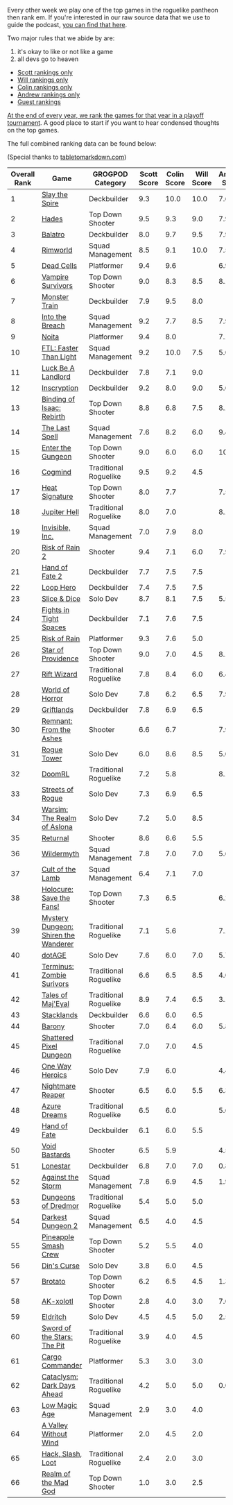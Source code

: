 Every other week we play one of the top games in the roguelike pantheon then rank em. If you're interested in our raw source data that we use to guide the podcast, [you can find that here](https://github.com/ScottBurger/going_rogue_podcast/wiki/Roguelike-Steam-Dataset).

Two major rules that we abide by are: 
1. it's okay to like or not like a game
2. all devs go to heaven

* [Scott rankings only](https://docs.google.com/spreadsheets/d/1wf34T9sseGKv_VtQMcjRq6WuFWj33uU9cbU4oUlZGt8/edit#gid=1410426659)
* [Will rankings only](https://docs.google.com/spreadsheets/d/1wf34T9sseGKv_VtQMcjRq6WuFWj33uU9cbU4oUlZGt8/edit#gid=73210139)
* [Colin rankings only](https://docs.google.com/spreadsheets/d/1wf34T9sseGKv_VtQMcjRq6WuFWj33uU9cbU4oUlZGt8/edit#gid=2046262583)
* [Andrew rankings only](https://docs.google.com/spreadsheets/d/1wf34T9sseGKv_VtQMcjRq6WuFWj33uU9cbU4oUlZGt8/edit#gid=1897153161)
* [Guest rankings](https://docs.google.com/spreadsheets/d/1wf34T9sseGKv_VtQMcjRq6WuFWj33uU9cbU4oUlZGt8/edit#gid=847369508)

<!-- 
when finished:
* games that X liked more than Y
* games that X and Y agreed on perfectly
* top 'gems' = avg pod rank vs review rank
* top 'anti-gems' = avg pod rank vs review rank
-->

<!--
ongoing short lists (matching youtube playlists?):

top 3 most popular rogues
top 3 hidden gems
top 3 most widely disagreed on games (std dev)
-->

[At the end of every year, we rank the games for that year in a playoff tournament](https://grogpod.zone/tags/#omegabowl). A good place to start if you want to hear condensed thoughts on the top games.


The full combined ranking data can be found below:

(Special thanks to [tabletomarkdown.com](https://tabletomarkdown.com/convert-spreadsheet-to-markdown))

| Overall Rank | Game                                                                                         | GROGPOD Category      | Scott Score | Colin Score | Will Score | Andrew Score | Avg Score | Median | Std Dev |
| ------------ | -------------------------------------------------------------------------------------------- | --------------------- | ----------- | ----------- | ---------- | ------------ | --------- | ------ | ------- |
| 1            | [Slay the Spire](https://grogpod.zone/2024-08-28-slay-the-spire/)                            | Deckbuilder           | 9.3         | 10.0        | 10.0       | 7.6          | 9.21      | 9.5    | 1.16    |
| 2            | [Hades](https://grogpod.zone/2025-01-17-hades/)                                              | Top Down Shooter      | 9.5         | 9.3         | 9.0        | 7.9          | 8.92      | 9.0    | 0.73    |
| 3            | [Balatro](https://grogpod.zone/2024-03-13-balatro/)                                          | Deckbuilder           | 8.0         | 9.7         | 9.5        | 7.9          | 8.78      | 9.0    | 0.96    |
| 4            | [Rimworld](https://grogpod.zone/2023-10-25-rimworld/)                                        | Squad Management      | 8.5         | 9.1         | 10.0       | 7.5          | 8.78      | 9.0    | 1.05    |
| 5            | [Dead Cells](https://grogpod.zone/2023-11-22-dead_cells/)                                    | Platformer            | 9.4         | 9.6         |            | 6.9          | 8.63      | 9.5    | 1.52    |
| 6            | [Vampire Survivors](https://grogpod.zone/2024-06-05-vampire-survivors/)                      | Top Down Shooter      | 9.0         | 8.3         | 8.5        | 8.1          | 8.48      | 8.5    | 0.39    |
| 7            | [Monster Train](https://grogpod.zone/2023-05-24-monster_train/)                              | Deckbuilder           | 7.9         | 9.5         | 8.0        |              | 8.47      | 8.0    | 0.90    |
| 8            | [Into the Breach](https://grogpod.zone/2024-03-27-into_the_breach/)                          | Squad Management      | 9.2         | 7.7         | 8.5        | 7.9          | 8.31      | 8.0    | 0.69    |
| 9            | [Noita](https://grogpod.zone/2025-03-12-noita/)                                              | Platformer            | 9.4         | 8.0         |            | 7.1          | 8.16      | 8.0    | 1.17    |
| 10           | [FTL: Faster Than Light](https://grogpod.zone/2022-12-07-ftl/)                               | Squad Management      | 9.2         | 10.0        | 7.5        | 5.6          | 8.08      | 8.5    | 1.94    |
| 11           | [Luck Be A Landlord](https://grogpod.zone/2023-08-02-landlord/)                              | Deckbuilder           | 7.8         | 7.1         | 9.0        |              | 7.97      | 8.0    | 0.96    |
| 12           | [Inscryption](https://grogpod.zone/2024-09-25-inscryption/)                                  | Deckbuilder           | 9.2         | 8.0         | 9.0        | 5.6          | 7.96      | 8.5    | 1.64    |
| 13           | [Binding of Isaac: Rebirth](https://grogpod.zone/2022-10-26-isaac/)                          | Top Down Shooter      | 8.8         | 6.8         | 7.5        | 8.1          | 7.79      | 8.0    | 0.84    |
| 14           | [The Last Spell](https://grogpod.zone/2023-08-16-the_last_spell/)                            | Squad Management      | 7.6         | 8.2         | 6.0        | 9.4          | 7.79      | 8.0    | 1.40    |
| 15           | [Enter the Gungeon](https://grogpod.zone/2023-07-04-gungeon/)                                | Top Down Shooter      | 9.0         | 6.0         | 6.0        | 10.0         | 7.75      | 7.5    | 2.06    |
| 16           | [Cogmind](https://grogpod.zone/2023-03-15-cogmind/)                                          | Traditional Roguelike | 9.5         | 9.2         | 4.5        |              | 7.73      | 9.0    | 2.80    |
| 17           | [Heat Signature](https://grogpod.zone/2024-11-06-heat-signature/)                            | Top Down Shooter      | 8.0         | 7.7         |            | 7.5          | 7.73      | 7.5    | 0.21    |
| 18           | [Jupiter Hell](https://grogpod.zone/2024-07-17-doomrl/)                                      | Traditional Roguelike | 8.0         | 7.0         |            | 8.1          | 7.70      | 8.0    | 0.61    |
| 19           | [Invisible, Inc.](https://grogpod.zone/2023-01-04-invisible/)                                | Squad Management      | 7.0         | 7.9         | 8.0        |              | 7.63      | 8.0    | 0.55    |
| 20           | [Risk of Rain 2](https://grogpod.zone/2024-12-04-risk-of-rain-2/)                            | Shooter               | 9.4         | 7.1         | 6.0        | 7.9          | 7.60      | 7.5    | 1.43    |
| 21           | [Hand of Fate 2](https://grogpod.zone/2023-04-12-hand-of-fate/)                              | Deckbuilder           | 7.7         | 7.5         | 7.5        |              | 7.57      | 7.5    | 0.12    |
| 22           | [Loop Hero](https://grogpod.zone/2023-04-26-streets-of-rogue/)                               | Deckbuilder           | 7.4         | 7.5         | 7.5        |              | 7.47      | 7.5    | 0.06    |
| 23           | [Slice & Dice](https://grogpod.zone/2024-07-31-slice-and-dice/)                              | Solo Dev              | 8.7         | 8.1         | 7.5        | 5.5          | 7.45      | 8.0    | 1.39    |
| 24           | [Fights in Tight Spaces](https://grogpod.zone/2023-02-15-fits/)                              | Deckbuilder           | 7.1         | 7.6         | 7.5        |              | 7.40      | 7.5    | 0.26    |
| 25           | [Risk of Rain](https://grogpod.zone/2023-02-01-riskofrain/)                                  | Platformer            | 9.3         | 7.6         | 5.0        |              | 7.30      | 7.5    | 2.17    |
| 26           | [Star of Providence](https://grogpod.zone/2024-04-10-star-of-providence/)                    | Top Down Shooter      | 9.0         | 7.0         | 4.5        | 8.1          | 7.16      | 8.0    | 1.00    |
| 27           | [Rift Wizard](https://grogpod.zone/2025-01-29-rift-wizard/)                                  | Traditional Roguelike | 7.8         | 8.4         | 6.0        | 6.4          | 7.15      | 7.0    | 1.14    |
| 28           | [World of Horror](https://grogpod.zone/2024-11-25-world-of-horror/)                          | Solo Dev              | 7.8         | 6.2         | 6.5        | 7.9          | 7.10      | 7.0    | 0.87    |
| 29           | [Griftlands](https://grogpod.zone/2023-05-10-griftlands/)                                    | Deckbuilder           | 7.8         | 6.9         | 6.5        |              | 7.07      | 7.0    | 0.67    |
| 30           | [Remnant: From the Ashes](https://grogpod.zone/2025-02-12-remnant-from-the-ashes/)           | Shooter               | 6.6         | 6.7         |            | 7.9          | 7.06      | 6.5    | 0.72    |
| 31           | [Rogue Tower](https://grogpod.zone/2024-01-03-rogue-tower/)                                  | Solo Dev              | 6.0         | 8.6         | 8.5        | 5.0          | 7.03      | 7.5    | 1.81    |
| 32           | [DoomRL](https://grogpod.zone/2024-07-17-doomrl/)                                            | Traditional Roguelike | 7.2         | 5.8         |            | 8.1          | 7.03      | 7.0    | 1.16    |
| 33           | [Streets of Rogue](https://grogpod.zone/2023-04-26-streets-of-rogue/)                        | Solo Dev              | 7.3         | 6.9         | 6.5        |              | 6.90      | 7.0    | 0.40    |
| 34           | [Warsim: The Realm of Aslona](https://grogpod.zone/2023-03-01-warsim/)                       | Solo Dev              | 7.2         | 5.0         | 8.5        |              | 6.90      | 7.0    | 1.77    |
| 35           | [Returnal](https://grogpod.zone/2022-11-23-madgod/)                                          | Shooter               | 8.6         | 6.6         | 5.5        |              | 6.90      | 6.5    | 1.57    |
| 36           | [Wildermyth](https://grogpod.zone/2024-01-17-wildermyth/)                                    | Squad Management      | 7.8         | 7.0         | 7.0        | 5.6          | 6.86      | 7.0    | 0.91    |
| 37           | [Cult of the Lamb](https://grogpod.zone/2023-07-19-cult-of-the-lamb/)                        | Squad Management      | 6.4         | 7.1         | 7.0        |              | 6.83      | 7.0    | 0.38    |
| 38           | [Holocure: Save the Fans!](https://grogpod.zone/2024-06-19-holocure/)                        | Top Down Shooter      | 7.3         | 6.5         |            | 6.2          | 6.67      | 6.5    | 0.57    |
| 39           | [Mystery Dungeon: Shiren the Wanderer](https://grogpod.zone/2024-10-09-shiren-the-wanderer/) | Traditional Roguelike | 7.1         | 5.6         |            | 7.1          | 6.60      | 7.0    | 0.87    |
| 40           | [dotAGE](https://grogpod.zone/2024-08-14-dotage/)                                            | Solo Dev              | 7.6         | 6.0         | 7.0        | 5.7          | 6.56      | 6.5    | 0.90    |
| 41           | [Terminus: Zombie Surivors](https://grogpod.zone/2024-10-23-terminus/)                       | Traditional Roguelike | 6.6         | 6.5         | 8.5        | 4.6          | 6.54      | 6.5    | 1.61    |
| 42           | [Tales of Maj'Eyal](https://grogpod.zone/2024-02-14-tome/)                                   | Traditional Roguelike | 8.9         | 7.4         | 6.5        | 3.1          | 6.48      | 7.0    | 2.45    |
| 43           | [Stacklands](https://grogpod.zone/2023-01-18-stacklands/)                                    | Deckbuilder           | 6.6         | 6.0         | 6.5        |              | 6.37      | 6.5    | 0.32    |
| 44           | [Barony](https://grogpod.zone/2024-05-08-barony/)                                            | Shooter               | 7.0         | 6.4         | 6.0        | 5.8          | 6.29      | 6.0    | 0.55    |
| 45           | [Shattered Pixel Dungeon](https://grogpod.zone/2023-06-21-shattered-pixel-dungeon/)          | Traditional Roguelike | 7.0         | 7.0         | 4.5        |              | 6.17      | 7.0    | 1.44    |
| 46           | [One Way Heroics](http://grogpod.zone/2023-09-13-one-way-heroics/)                           | Solo Dev              | 7.9         | 6.0         |            | 4.4          | 6.08      | 6.0    | 1.74    |
| 47           | [Nightmare Reaper](https://grogpod.zone/2024-01-31-nightmare-reaper/)                        | Shooter               | 6.5         | 6.0         | 5.5        | 6.3          | 6.06      | 6.0    | 0.43    |
| 48           | [Azure Dreams](https://grogpod.zone/2025-02-26-azure-dreams/)                                | Traditional Roguelike | 6.5         | 6.0         |            | 5.6          | 6.05      | 6.0    | 0.43    |
| 49           | [Hand of Fate](https://grogpod.zone/2023-04-12-hand-of-fate/)                                | Deckbuilder           | 6.1         | 6.0         | 5.5        |              | 5.87      | 6.0    | 0.32    |
| 50           | [Void Bastards](https://grogpod.zone/2024-09-11-void-bastards)                               | Shooter               | 6.5         | 5.9         |            | 4.5          | 5.63      | 6.0    | 1.03    |
| 51           | [Lonestar](https://grogpod.zone/2024-05-22-lonestar)                                         | Deckbuilder           | 6.8         | 7.0         | 7.0        | 0.8          | 5.38      | 7.0    | 3.09    |
| 52           | [Against the Storm](https://grogpod.zone/2024-02-28-against-the-storm/)                      | Squad Management      | 7.8         | 6.9         | 4.5        | 1.9          | 5.27      | 5.5    | 2.66    |
| 53           | [Dungeons of Dredmor](https://grogpod.zone/2022-10-12-dredmor/)                              | Traditional Roguelike | 5.4         | 5.0         | 5.0        |              | 5.13      | 5.0    | 0.23    |
| 54           | [Darkest Dungeon 2](https://grogpod.zone/2023-06-07-darkest-dungeon-2/)                      | Squad Management      | 6.5         | 4.0         | 4.5        |              | 5.00      | 4.5    | 1.32    |
| 55           | [Pineapple Smash Crew](https://grogpod.zone/2022-11-09-pineapple/)                           | Top Down Shooter      | 5.2         | 5.5         | 4.0        |              | 4.90      | 5.0    | 0.79    |
| 56           | [Din's Curse](https://grogpod.zone/2022-11-23-madgod/)                                       | Solo Dev              | 3.8         | 6.0         | 4.5        |              | 4.77      | 4.5    | 1.12    |
| 57           | [Brotato](https://grogpod.zone/2023-08-16-the_last_spell/)                                   | Top Down Shooter      | 6.2         | 6.5         | 4.5        | 1.3          | 4.61      | 5.5    | 2.41    |
| 58           | [AK-xolotl](https://grogpod.zone/2023-11-08-akxolotl/)                                       | Top Down Shooter      | 2.8         | 4.0         | 3.0        | 7.0          | 4.20      | 3.5    | 1.94    |
| 59           | [Eldritch](http://grogpod.zone/2023-08-30-eldritch/)                                         | Solo Dev              | 4.5         | 4.5         | 5.0        | 2.5          | 4.13      | 4.5    | 1.11    |
| 60           | [Sword of the Stars: The Pit](https://grogpod.zone/2022-12-21-sots_the_pit/)                 | Traditional Roguelike | 3.9         | 4.0         | 4.5        |              | 4.13      | 4.0    | 0.32    |
| 61           | [Cargo Commander](https://grogpod.zone/2022-11-23-madgod/)                                   | Platformer            | 5.3         | 3.0         | 3.0        |              | 3.77      | 3.0    | 1.33    |
| 62           | [Cataclysm: Dark Days Ahead](http://grogpod.zone/2023-09-27-cataclysm/)                      | Traditional Roguelike | 4.2         | 5.0         | 5.0        | 0.6          | 3.71      | 4.5    | 2.09    |
| 63           | [Low Magic Age](https://grogpod.zone/2023-03-29-low-magic-age/)                              | Squad Management      | 2.9         | 3.0         | 4.0        |              | 3.30      | 3.0    | 0.61    |
| 64           | [A Valley Without Wind](https://grogpod.zone/2022-11-09-pineapple/)                          | Platformer            | 2.0         | 4.5         | 2.0        |              | 2.83      | 2.0    | 1.44    |
| 65           | [Hack, Slash, Loot](https://grogpod.zone/2022-11-09-pineapple/)                              | Traditional Roguelike | 2.4         | 2.0         | 3.0        |              | 2.47      | 2.5    | 0.50    |
| 66           | [Realm of the Mad God](https://grogpod.zone/2022-11-23-madgod/)                              | Top Down Shooter      | 1.0         | 3.0         | 2.5        |              | 2.17      | 2.5    | 1.04    |


